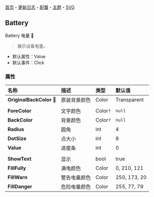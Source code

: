 ﻿[首页](../Home.md)・[更新日志](../UpdateLog.md)・[配置](../Config.md)・[主题](../Theme.md)・[SVG](../SVG.md)

## Battery

Battery 电量 👚

> 展示设备电量。

- 默认属性：Value
- 默认事件：Click

### 属性

名称 | 描述 | 类型 | 默认值 |
:--|:--|:--|:--|
**OriginalBackColor** 🔴 | 原装背景颜色 | Color | Transparent |
||||
**ForeColor** | 文字颜色 | Color`?` | `null` |
**BackColor** | 背景颜色 | Color`?` | `null` |
**Radius** | 圆角 | int | 4 |
**DotSize** | 点大小 | int | 8 |
**Value** | 进度条 | int | 0 |
||||
**ShowText** | 显示 | bool | true |
**FillFully** | 满电颜色 | Color | 0, 210, 121 |
**FillWarn** | 警告电量颜色 | Color | 250, 173, 20 |
**FillDanger** | 危险电量颜色 | Color | 255, 77, 79 |
